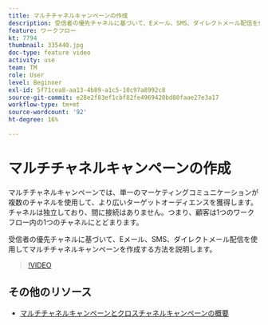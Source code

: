 ```yaml
---
title: マルチチャネルキャンペーンの作成
description: 受信者の優先チャネルに基づいて、Eメール、SMS、ダイレクトメール配信を使用してマルチチャネルキャンペーンを作成する方法を説明します。
feature: ワークフロー
kt: 7794
thumbnail: 335440.jpg
doc-type: feature video
activity: use
team: TM
role: User
level: Beginner
exl-id: 5f71cea8-aa13-4b89-a1c5-10c97a8992c8
source-git-commit: e28e2f83ef1cbf82fe4969420bd80faae27e3a17
workflow-type: tm+mt
source-wordcount: '92'
ht-degree: 16%

---
```


# マルチチャネルキャンペーンの作成

マルチチャネルキャンペーンでは、単一のマーケティングコミュニケーションが複数のチャネルを使用して、より広いターゲットオーディエンスを獲得します。 チャネルは独立しており、間に接続はありません。つまり、顧客は1つのワークフロー内の1つのチャネルにとどまります。

受信者の優先チャネルに基づいて、Eメール、SMS、ダイレクトメール配信を使用してマルチチャネルキャンペーンを作成する方法を説明します。

>[!VIDEO](https://video.tv.adobe.com/v/335440?quality=12)

## その他のリソース

* [マルチチャネルキャンペーンとクロスチャネルキャンペーンの概要](/help/orchestrate-campaigns/introduction-to-cross-and-multi-channel-campaigns.md)
